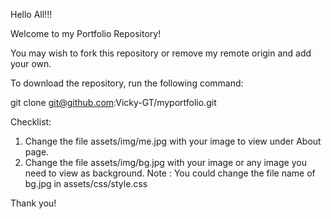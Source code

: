 Hello All!!!

Welcome to my Portfolio Repository!

You may wish to fork this repository or remove my remote origin and add your own.

To download the repository, run the following command:

git clone git@github.com:Vicky-GT/myportfolio.git

Checklist:

1. Change the file assets/img/me.jpg with your image to view under About page.
2. Change the file assets/img/bg.jpg with your image or any image you need to view as background.
   Note : You could change the file name of bg.jpg in assets/css/style.css 

Thank you!

